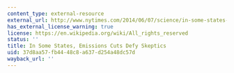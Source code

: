 ```yaml
---
content_type: external-resource
external_url: http://www.nytimes.com/2014/06/07/science/in-some-states-emissions-cuts-defy-skeptics.html?_r=0
has_external_license_warning: true
license: https://en.wikipedia.org/wiki/All_rights_reserved
status: ''
title: In Some States, Emissions Cuts Defy Skeptics
uid: 37d8aa57-fb44-48c8-a637-d254a48dc57d
wayback_url: ''
---
```

